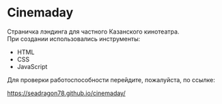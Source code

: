 # Cinemaday

Страничка лэндинга для частного Казанского кинотеатра.
<br>
При создании использовались инструменты:

- HTML
- CSS
- JavaScript

Для проверки работоспособности перейдите, пожалуйста, по ссылке:

https://seadragon78.github.io/cinemaday/
